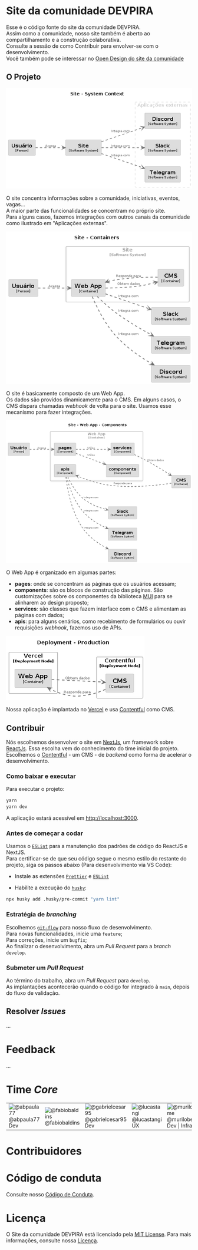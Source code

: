 # Site da comunidade DEVPIRA

Esse é o código fonte do site da comunidade DEVPIRA. <br />
Assim como a comunidade, nosso site também é aberto ao compartilhamento e a construção colaborativa. <br />
Consulte a sessão de como Contribuir para envolver-se com o desenvolvimento. <br />
Você também pode se interessar no [Open Design do site da comunidade](<https://www.figma.com/file/31HWVqK1xgYQX85ej2TT67/Open-Design---Devpira-(Community)?type=design&node-id=0%3A1&mode=design&t=0xqqyOkb3ATqdFHT-1>)

## O Projeto

![Contexto](./docs/images/structurizr-SystemContext-001.png)

O site concentra informações sobre a comunidade, iniciativas, eventos, vagas...<br/>
A maior parte das funcionalidades se concentram no próprio site.<br />
Para alguns casos, fazemos integrações com outros canais da comunidade como ilustrado em "Aplicações externas".

![Containeres](./docs/images/structurizr-Container-001.png)

O site é basicamente composto de um Web App.<br />
Os dados são providos dinamicamente para o CMS. Em alguns casos, o CMS dispara chamadas _webhook_ de volta para o site. Usamos esse mecanismo para fazer integrações.

![Componentes](./docs/images/structurizr-Component-001.png)

O Web App é organizado em algumas partes:

- **pages**: onde se concentram as páginas que os usuários acessam;
- **components**: são os blocos de construção das páginas. São customizações sobre os componentes da biblioteca [MUI](https://mui.com) para se alinharem ao design proposto;
- **services**: são classes que fazem interface com o CMS e alimentam as páginas com dados;
- **apis**: para alguns cenários, como recebimento de formulários ou ouvir requisições _webhook_, fazemos uso de APIs.

![Implantação](./docs/images/structurizr-Deployment-001.png)

Nossa aplicação é implantada no [Vercel](https://vercel.com) e usa [Contentful](https://www.contentful.com) como CMS.

## Contribuir

Nós escolhemos desenvolver o site em [NextJs](https://nextjs.org), um framework sobre [ReactJs](https://reactjs.org). Essa escolha vem do conhecimento do time inicial do projeto.<br />
Escolhemos o [Contentful](https://www.contentful.com) - um CMS - de _backend_ como forma de acelerar o desenvolvimento.

### Como baixar e executar

Para executar o projeto:

```sh
yarn
yarn dev
```

A aplicação estará acessível em [http://localhost:3000](http://localhost:3000).

### Antes de começar a codar

Usamos o [`ESLint`](https://eslint.org) para a manutenção dos padrões de código do ReactJS e NextJS.  
Para certificar-se de que seu código segue o mesmo estilo do restante do projeto, siga os passos abaixo (Para desenvolvimento via VS Code):

- Instale as extensões [`Prettier`](https://marketplace.visualstudio.com/items?itemName=esbenp.prettier-vscode) e [`ESLint`](https://marketplace.visualstudio.com/items?itemName=dbaeumer.vscode-eslint)

- Habilite a execução do [`husky`](https://typicode.github.io/husky/):

```sh
npx husky add .husky/pre-commit "yarn lint"
```

### Estratégia de _branching_

Escolhemos [`git-flow`](https://danielkummer.github.io/git-flow-cheatsheet/index.pt_BR.html) para nosso fluxo de desenvolvimento. <br />
Para novas funcionalidades, inicie uma `feature`; <br />
Para correções, inicie um `bugfix`;<br />
Ao finalizar o desenvolvimento, abra um _Pull Request_ para a _branch_ `develop`.<br />

### Submeter um _Pull Request_

Ao término do trabalho, abra um _Pull Request_ para `develop`. <br />
As implantações acontecerão quando o código for integrado à `main`, depois do fluxo de validação.

## Resolver _Issues_

...

# Feedback

...

# Time _Core_

<table>
  <tr>
    <td>
      <img src="https://avatars.githubusercontent.com/u/82414677?v=4" alt="@abpaula77" />
      @abpaula77<br />
      Dev
    </td>
    <td>
      <img src="https://avatars.githubusercontent.com/u/3385337?v=4" alt="@fabiobaldins" />
      @fabiobaldins
    </td>
    <td>
      <img src="https://avatars.githubusercontent.com/u/22418450?v=4" alt="@gabrielcesar95" />
      @gabrielcesar95<br />
      Dev
    </td>
    <td>
      <img src="https://avatars.githubusercontent.com/u/42376741?v=4" alt="@lucastangi" />
      @lucastangi<br />
      UX
    </td>
    <td>
      <img src="https://avatars.githubusercontent.com/u/3878837?v=4" alt="@murilobeltrame" />
      @murilobeltrame<br />
      Dev | Infra | Adm
    </td>
  <tr>
</table>

# Contribuidores

<!-- ALL-CONTRIBUTORS-LIST:START - Do not remove or modify this section -->
<!-- prettier-ignore-start -->
<!-- markdownlint-disable -->

<!-- markdownlint-restore -->
<!-- prettier-ignore-end -->

<!-- ALL-CONTRIBUTORS-LIST:END -->

# Código de conduta

Consulte nosso [Código de Conduta](./CODE_OF_CONDUCT.md).

# Licença

O Site da comunidade DEVPIRA está licenciado pela [MIT License](https://github.com/dev-pira/site/blob/develop/LICENSE). Para mais informações, consulte nossa [Licença](./LICENSE).
